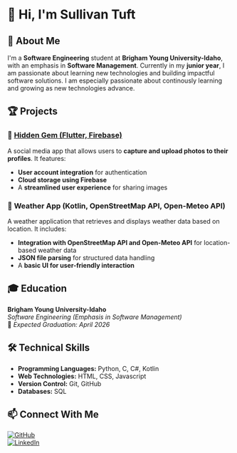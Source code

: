 # 👋 Hi, I'm Sullivan Tuft 

## 🚀 About Me  
I'm a **Software Engineering** student at **Brigham Young University-Idaho**, with an emphasis in **Software Management**. Currently in my **junior year**, I am passionate about learning new technologies and building impactful software solutions. I am especially passionate about continously learning and growing as new technologies advance.

## 🏆 Projects  
### 🔹 [Hidden Gem (Flutter, Firebase)](https://github.com/crawfordk99/group-project)   
A social media app that allows users to **capture and upload photos to their profiles**. It features:  
- **User account integration** for authentication  
- **Cloud storage using Firebase**  
- A **streamlined user experience** for sharing images

### 🔹 **Weather App (Kotlin, OpenStreetMap API, Open-Meteo API)**  
A weather application that retrieves and displays weather data based on location. It includes:  
- **Integration with OpenStreetMap API and Open-Meteo API** for location-based weather data  
- **JSON file parsing** for structured data handling  
- A **basic UI for user-friendly interaction**  

## 🎓 Education  
**Brigham Young University-Idaho**  
*Software Engineering (Emphasis in Software Management)*  
📅 *Expected Graduation: April 2026*  
  
## 🛠 Technical Skills  
- **Programming Languages:** Python, C, C#, Kotlin  
- **Web Technologies:** HTML, CSS, Javascript
- **Version Control:** Git, GitHub  
- **Databases:** SQL  

## 📫 Connect With Me  
[![GitHub](https://img.shields.io/badge/GitHub-%23181717.svg?&style=for-the-badge&logo=github&logoColor=white)](https://github.com/sullivantuft)  
[![LinkedIn](https://img.shields.io/badge/LinkedIn-%230A66C2.svg?&style=for-the-badge&logo=linkedin&logoColor=white)](https://www.linkedin.com/in/sullivan-tuft-590257173/)  

  

